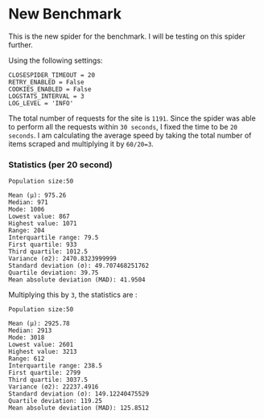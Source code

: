 # New Benchmark

This is the new spider for the benchmark. I will be testing on this spider further.

Using the following settings:

	CLOSESPIDER_TIMEOUT = 20
	RETRY_ENABLED = False
	COOKIES_ENABLED = False
	LOGSTATS_INTERVAL = 3
	LOG_LEVEL = 'INFO'

The total number of requests for the site is `1191`. Since the spider was able to perform all the requests within `30 seconds`, I fixed the time to be `20 seconds`. I am calculating the average speed by taking the total number of items scraped and multiplying it by `60/20=3`.

### Statistics (per 20 second)

	Population size:50

	Mean (μ): 975.26
	Median: 971
	Mode: 1006
	Lowest value: 867
	Highest value: 1071
	Range: 204
	Interquartile range: 79.5
	First quartile: 933
	Third quartile: 1012.5
	Variance (σ2): 2470.8323999999
	Standard deviation (σ): 49.707468251762
	Quartile deviation: 39.75
	Mean absolute deviation (MAD): 41.9504

Multiplying this by `3`, the statistics are :

	Population size:50

	Mean (μ): 2925.78
	Median: 2913
	Mode: 3018
	Lowest value: 2601
	Highest value: 3213
	Range: 612
	Interquartile range: 238.5
	First quartile: 2799
	Third quartile: 3037.5
	Variance (σ2): 22237.4916
	Standard deviation (σ): 149.12240475529
	Quartile deviation: 119.25
	Mean absolute deviation (MAD): 125.8512